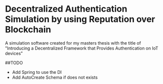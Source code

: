 # Decentralized Authentication Simulation by using Reputation over Blockchain
A simulation software created for my masters thesis with the title of "Introducing a Decentralized Framework that Provides Authentication on IoT devices"


##TODO

- Add Spring to use the DI
- Add AutoCreate Schema if does not exists